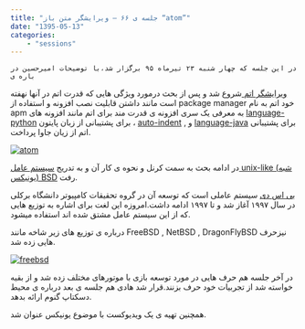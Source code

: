 ```yaml
---
title: "جلسه ی ۶۶ – ویرایشگر متن باز “atom”"
date: "1395-05-13"
categories:
    - "sessions"
---
```

    در این جلسه که چهار شنبه ۲۳ تیرماه ۹۵ برگزار شد،با توضیحات امیرحسین در باره ی
[ویرایشگر اتم ](https://atom.io/)شروع شد و پس از بحث درمورد ویژگی هایی که قدرت
اتم در آنها نهفته است مانند داشتن قابلیت نصب افزونه و استفاده از package
manager خود اتم به نام apm به معرفی یک سری افزونه ی قدرت مند برای اتم مانند
افزونه های [language-python](https://atom.io/packages/language-python) برای
پشتیبانی از زبان پایتون ، [auto-indent](https://atom.io/packages/auto-indent)
, و [language-java](https://atom.io/packages/language-java) برای پشتیبانی اتم
از زیان جاوا پرداخت.

[![atom](../../img/b6e50648-fdbb-11e6-86dd-a088b4d860141488289335.0553439.png)](img/b6e50648-fdbb-11e6-86dd-a088b4d860141488289335.0553439.png)

در ادامه بحث به سمت کرنل و نحوه ی کار آن و به تدریج [سیستم عامل unix-like (شبه
یونیکس‌)‌ BSD](https://en.wikipedia.org/wiki/Berkeley_Software_Distribution)
رفت.

[بی اس
دی](https://fa.wikipedia.org/wiki/%D8%A8%DB%8C%E2%80%8C%D8%A7%D8%B3%E2%80%8C%D8%AF%DB%8C)
سیستم عاملی است که توسعه آن در گروه تحقیقات کامپیوتر دانشگاه برکلی در سال ۱۹۹۷
آغاز شد و تا ۱۹۹۷ ادامه داشت.امروزه این لغت برای اشاره به توزیع هایی که از این
سیستم عامل مشتق شده اند استفاده میشود.

درباره ی توزیع های زیر شاخه مانند FreeBSD , NetBSD , DragonFlyBSD نیزحرف هایی
زده شد.

[![freebsd](../../img/b6e50814-fdbb-11e6-86dd-a088b4d860141488289335.055374.png)](img/b6e50814-fdbb-11e6-86dd-a088b4d860141488289335.055374.png)

در آخر جلسه هم حرف هایی در مورد توسعه بازی با موتورهای مختلف زده شد و از بقیه
خواسته شد از تجربیات خود حرف بزنند.قرار شد هادی هم جلسه ی بعد درباره ی محیط
دسکتاپ گنوم ارائه بدهد.

همچنین تهیه ی یک ویدیوکست با موضوع یونیکس عنوان شد.

